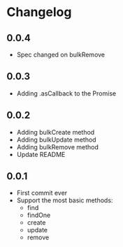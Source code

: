 # Changelog

## 0.0.4

* Spec changed on bulkRemove

## 0.0.3

* Adding .asCallback to the Promise

## 0.0.2

* Adding bulkCreate method
* Adding bulkUpdate method
* Adding bulkRemove method
* Update README

## 0.0.1

* First commit ever
* Support the most basic methods:
  * find
  * findOne
  * create
  * update
  * remove